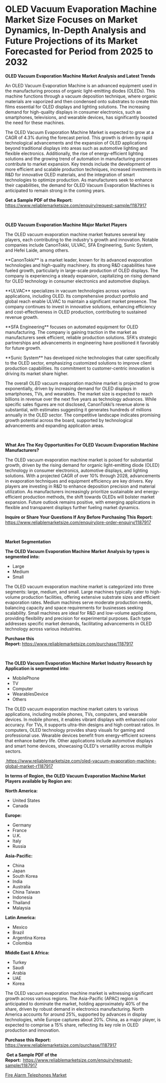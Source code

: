 <p><h1>OLED Vacuum Evaporation Machine Market Size Focuses on Market Dynamics, In-Depth Analysis and Future Projections of its Market Forecasted for Period from 2025 to 2032</h1></p><p><strong>OLED Vacuum Evaporation Machine Market Analysis and Latest Trends</strong></p>
<p><p>An OLED Vacuum Evaporation Machine is an advanced equipment used in the manufacturing process of organic light-emitting diodes (OLEDs). This machine functions through a vacuum deposition technique, where organic materials are vaporized and then condensed onto substrates to create thin films essential for OLED displays and lighting solutions. The increasing demand for high-quality displays in consumer electronics, such as smartphones, televisions, and wearable devices, has significantly boosted the need for these machines.</p><p>The OLED Vacuum Evaporation Machine Market is expected to grow at a CAGR of 4.3% during the forecast period. This growth is driven by rapid technological advancements and the expansion of OLED applications beyond traditional displays into areas such as automotive lighting and flexible electronics. Additionally, the rise of energy-efficient lighting solutions and the growing trend of automation in manufacturing processes contribute to market expansion. Key trends include the development of more efficient and scalable production techniques, increased investments in R&D for innovative OLED materials, and the integration of smart technologies to optimize production. As manufacturers seek to enhance their capabilities, the demand for OLED Vacuum Evaporation Machines is anticipated to remain strong in the coming years.</p></p>
<p><strong>Get a Sample PDF of the Report:&nbsp;</strong> <a href="https://www.reliablemarketsize.com/enquiry/request-sample/1187917?utm_campaign=2482&utm_medium=2&utm_source=Github&utm_content=ia&utm_term=30032025&utm_id=oled-vacuum-evaporation-machine">https://www.reliablemarketsize.com/enquiry/request-sample/1187917</a></p>
<p>&nbsp;</p>
<p><strong>OLED Vacuum Evaporation Machine Major Market Players</strong></p>
<p><p>The OLED vacuum evaporation machine market features several key players, each contributing to the industry's growth and innovation. Notable companies include CanonTokki, ULVAC, SFA Engineering, Sunic System, and Hefei Laide, among others.</p><p>**CanonTokki** is a market leader, known for its advanced evaporation technologies and high-quality machinery. Its strong R&D capabilities have fueled growth, particularly in large-scale production of OLED displays. The company is experiencing a steady expansion, capitalizing on rising demand for OLED technology in consumer electronics and automotive displays.</p><p>**ULVAC** specializes in vacuum technologies across various applications, including OLED. Its comprehensive product portfolio and global reach enable ULVAC to maintain a significant market presence. The company continues to invest in innovative solutions, enhancing efficiency and cost-effectiveness in OLED production, contributing to sustained revenue growth.</p><p>**SFA Engineering** focuses on automated equipment for OLED manufacturing. The company is gaining traction in the market as manufacturers seek efficient, reliable production solutions. SFA's strategic partnerships and advancements in engineering have positioned it favorably for future growth.</p><p>**Sunic System** has developed niche technologies that cater specifically to the OLED sector, emphasizing customized solutions to improve client production capabilities. Its commitment to customer-centric innovation is driving its market share higher.</p><p>The overall OLED vacuum evaporation machine market is projected to grow exponentially, driven by increasing demand for OLED displays in smartphones, TVs, and wearables. The market size is expected to reach billions in revenue over the next five years as technology advances. While specific sales figures are not disclosed, CanonTokki’s revenue alone is substantial, with estimates suggesting it generates hundreds of millions annually in the OLED sector. The competitive landscape indicates promising growth potential across the board, supported by technological advancements and expanding application areas.</p></p>
<p>&nbsp;</p>
<p><strong>What Are The Key Opportunities For OLED Vacuum Evaporation Machine Manufacturers?</strong></p>
<p><p>The OLED vacuum evaporation machine market is poised for substantial growth, driven by the rising demand for organic light-emitting diode (OLED) technology in consumer electronics, automotive displays, and lighting solutions. With a projected CAGR of over 10% through 2028, advancements in evaporation techniques and equipment efficiency are key drivers. Key players are investing in R&D to enhance deposition precision and material utilization. As manufacturers increasingly prioritize sustainable and energy-efficient production methods, the shift towards OLEDs will bolster market expansion. Future outlook remains positive, with emerging applications in flexible and transparent displays further fueling market dynamics.</p></p>
<p><strong>Inquire or Share Your Questions If Any Before Purchasing This Report:</strong> <a href="https://www.reliablemarketsize.com/enquiry/pre-order-enquiry/1187917?utm_campaign=2482&utm_medium=2&utm_source=Github&utm_content=ia&utm_term=30032025&utm_id=oled-vacuum-evaporation-machine">https://www.reliablemarketsize.com/enquiry/pre-order-enquiry/1187917</a></p>
<p>&nbsp;</p>
<p><strong>Market Segmentation</strong></p>
<p><strong>The OLED Vacuum Evaporation Machine Market Analysis by types is segmented into:</strong></p>
<p><ul><li>Large</li><li>Medium</li><li>Small</li></ul></p>
<p><p>The OLED vacuum evaporation machine market is categorized into three segments: large, medium, and small. Large machines typically cater to high-volume production facilities, offering extensive substrate sizes and efficient evaporation rates. Medium machines serve moderate production needs, balancing capacity and space requirements for businesses seeking scalability. Small machines are ideal for R&D and low-volume applications, providing flexibility and precision for experimental purposes. Each type addresses specific market demands, facilitating advancements in OLED technology across various industries.</p></p>
<p><strong>Purchase this Report:&nbsp;</strong><a href="https://www.reliablemarketsize.com/purchase/1187917?utm_campaign=2482&utm_medium=2&utm_source=Github&utm_content=ia&utm_term=30032025&utm_id=oled-vacuum-evaporation-machine">https://www.reliablemarketsize.com/purchase/1187917</a></p>
<p>&nbsp;</p>
<p><strong>The OLED Vacuum Evaporation Machine Market Industry Research by Application is segmented into:</strong></p>
<p><ul><li>MobilePhone</li><li>TV</li><li>Computer</li><li>WearablesDevice</li><li>Others</li></ul></p>
<p><p>The OLED vacuum evaporation machine market caters to various applications, including mobile phones, TVs, computers, and wearable devices. In mobile phones, it enables vibrant displays with enhanced color accuracy. For TVs, it supports ultra-thin designs and high contrast ratios. In computers, OLED technology provides sharp visuals for gaming and professional use. Wearable devices benefit from energy-efficient screens that enhance battery life. Other applications include automotive displays and smart home devices, showcasing OLED's versatility across multiple sectors.</p></p>
<p><a href="https://www.reliablemarketsize.com/oled-vacuum-evaporation-machine-global-market-r1187917?utm_campaign=2482&utm_medium=2&utm_source=Github&utm_content=ia&utm_term=30032025&utm_id=oled-vacuum-evaporation-machine">&nbsp;https://www.reliablemarketsize.com/oled-vacuum-evaporation-machine-global-market-r1187917</a></p>
<p><strong>In terms of Region, the OLED Vacuum Evaporation Machine Market Players available by Region are:</strong></p>
<p>
    <p> <strong> North America: </strong>
        <ul>
            <li>United States</li>
            <li>Canada</li>
        </ul>
        </p> 
    <p> <strong> Europe: </strong>
        <ul>
            <li>Germany</li>
            <li>France</li>
            <li>U.K.</li>
            <li>Italy</li>
            <li>Russia</li>
        </ul>
        </p> 
    <p> <strong> Asia-Pacific: </strong>
        <ul>
            <li>China</li>
            <li>Japan</li>
            <li>South Korea</li>
            <li>India</li>
            <li>Australia</li>
            <li>China Taiwan</li>
            <li>Indonesia</li>
            <li>Thailand</li>
            <li>Malaysia</li>
        </ul>
        </p> 
    <p> <strong> Latin America: </strong>
        <ul>
            <li>Mexico</li>
            <li>Brazil</li>
            <li>Argentina Korea</li>
            <li>Colombia</li>
        </ul>
        </p> 
    <p> <strong> Middle East & Africa: </strong>
        <ul>
            <li>Turkey</li>
            <li>Saudi</li>
            <li>Arabia</li>
            <li>UAE</li>
            <li>Korea</li>
        </ul>
    </p>
    </p>
<p><p>The OLED vacuum evaporation machine market is witnessing significant growth across various regions. The Asia-Pacific (APAC) region is anticipated to dominate the market, holding approximately 40% of the share, driven by robust demand in electronics manufacturing. North America accounts for around 25%, supported by advances in display technologies, while Europe captures about 20%. China, as a major player, is expected to comprise a 15% share, reflecting its key role in OLED production and innovation.</p></p>
<p><strong>Purchase this Report: </strong><a href="https://www.reliablemarketsize.com/purchase/1187917?utm_campaign=2482&utm_medium=2&utm_source=Github&utm_content=ia&utm_term=30032025&utm_id=oled-vacuum-evaporation-machine">https://www.reliablemarketsize.com/purchase/1187917</a></p>
<p>&nbsp;<strong>Get a Sample PDF of the Report:&nbsp;&nbsp;</strong><a href="https://www.reliablemarketsize.com/enquiry/request-sample/1187917?utm_campaign=2482&utm_medium=2&utm_source=Github&utm_content=ia&utm_term=30032025&utm_id=oled-vacuum-evaporation-machine">https://www.reliablemarketsize.com/enquiry/request-sample/1187917</a></p>
<p><strong></strong></p>
<p><p><a href="https://github.com/hartsockdonnette82/Market-Research-Report-List-1/blob/main/fire-alarm-telephones-market.md?utm_campaign=2482&utm_medium=2&utm_source=Github&utm_content=ia&utm_term=30032025&utm_id=oled-vacuum-evaporation-machine">Fire Alarm Telephones Market</a></p></p>